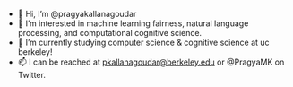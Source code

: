 - 👋 Hi, I’m @pragyakallanagoudar
- 👀 I’m interested in machine learning fairness, natural language processing, and computational cognitive science.
- 🌱 I’m currently studying computer science & cognitive science at uc berkeley!
- 📫 I can be reached at pkallanagoudar@berkeley.edu or @PragyaMK on Twitter.

<!---
pragyakallanagoudar/pragyakallanagoudar is a ✨ special ✨ repository because its `README.md` (this file) appears on your GitHub profile.
You can click the Preview link to take a look at your changes.
--->
